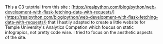  This a C3 tutotrial from this site : [https://realpython.com/blog/python/web-development-with-flask-fetching-data-with-requests/](https://realpython.com/blog/python/web-development-with-flask-fetching-data-with-requests/) that I hastily adapted to create a little website for Temple University's Analytics Competion which foucus on static infograpics, not pretty code wise. I tried to focus on the aesthetic aspects of the site.
